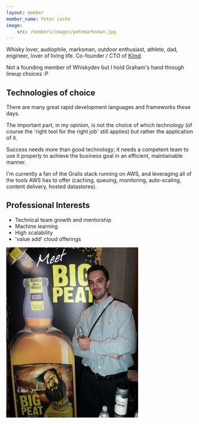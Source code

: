```yaml
---
layout: member
member_name: Peter Locke
image: 
    src: /members/images/petemarksman.jpg
---
```


Whisky lover, audiophile, marksman, outdoor enthusiast, athlete, dad, engineer, lover of 
living life. Co-founder / CTO of [Kiind](http://www.kiind.me). 

Not a founding member of Whiskydev but I hold Graham's hand through lineup choices :P


## Technologies of choice

There are many great rapid development languages and frameworks these days.  

The important part, in my opinion, is not the choice of which technology (of course the 
'right tool for the right job' still applies) but rather the application of it.

Success needs more than good technology; it needs a competent team to use it properly to 
achieve the business goal in an efficient, maintainable manner.  

I'm currently a fan of the Grails stack running on AWS, and leveraging all of the tools 
AWS has to offer (caching, queuing, monitoring, auto-scaling, content delivery, hosted 
datastores).

## Professional Interests

* Technical team growth and mentorship
* Machine learning
* High scalability
* 'value add' cloud offerings

![Big Peat](/members/images/bigpeat.jpg)
